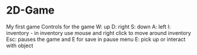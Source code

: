 # 2D-Game
My first game
Controls for the game
W: up
D: right
S: down
A: left
I: inventory - in inventory use mouse and right click to move around inventory
Esc: pauses the game and E for save in pause menu
E: pick up or interact with object
